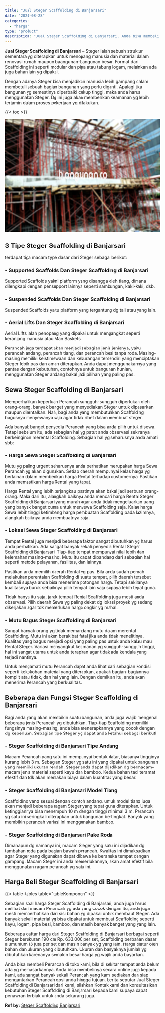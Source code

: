 ```yaml
---
title: "Jual Steger Scaffolding di Banjarsari"
date: "2024-08-28"
categories: 
  - "harga"
type: "product"
description: "Jual Steger Scaffolding di Banjarsari. Anda bisa membeli Perancah di toko kami, bila di sekitar tempat anda belum ada yg memasarkannya. Anda bisa membelinya..."
---
```


**Jual Steger Scaffolding di Banjarsari** – Steger ialah sebuah struktur sementara yg diterapkan untuk menopang manusia dan material dalam renovasi rumah maupun baangunan-bangunan besar. Format dari Scaffolding ini seperti modular dan pipa atau tabung logam, melainkan ada juga bahan lain yg dipakai.

Dengan adanya Steger bisa menjadikan manusia lebih gampang dalam membetuli sebuah bagian bangunan yang perlu diganti. Apalagi jika bangunan yg semestinya diperbaiki cukup tinggi, maka anda harus menggunakan Steger. Dg ini juga akan memberikan keamanan yg lebih terjamin dalam proses pekerjaan yg dilakukan.

{{< toc >}}

![Jual Steger Scaffolding di Banjarsari](/images/sewa-scaffolding-steger-23.png)

## 3 Tipe Steger Scaffolding di Banjarsari

terdapat tiga macam type dasar dari Steger sebagai berikut:

### \- Supported Scaffolds Dan Steger Scaffolding di Banjarsari

Supported Scaffolds yakni platform yang disangga oleh tiang, dimana dilengkapi dengan pensupport lainnya seperti sambungan, kaki-kaki, dsb.

### \- Suspended Scaffolds Dan Steger Scaffolding di Banjarsari

Suspended Scaffolds yaitu platform yang tergantung dg tali atau yang lain.

### \- Aerial Lifts Dan Steger Scaffolding di Banjarsari

Aerial Lifts ialah penopang yang dipakai untuk mengangkat seperti keranjang manusia atau Man Baskets

Perancah juga terdapat akan menjadi sebagian jenis jenisnya, yaitu perancah andang, perancah tiang, dan perancah besi tanpa roda. Masing-masing memiliki keistimewaan dan kekurangan tersendiri yang menciptakan Steger lebih pas dan aman diterapkan. Anda dapat menggunakannya yang pantas dengan kebutuhan, contohnya untuk bangunan hunian, menggunakan Steger andang bakal jadi pilihan yang paling pas.

## Sewa Steger Scaffolding di Banjarsari

Memperhatikan keperluan Perancah sungguh-sungguh diperlukan oleh orang-orang, banyak banget yang menyediakan Steger untuk dipasarkan maupun direntalkan. Nah, bagi anda yang membutuhkan Scaffolding bagusnya menyewanya saja agar tidak ribet dalam membuat steger.

Ada banyak banget penyedia Perancah yang bisa anda pilih untuk disewa. Tetapi sebelum itu, ada sebagian hal yg patut anda observasi sekiranya berkeinginan merental Scaffolding. Sebagian hal yg seharusnya anda amati sbb:

### \- Harga Sewa Steger Scaffolding di Banjarsari

Mutu yg paling urgent seharusnya anda perhatikan merupakan harga Sewa Perancah yg akan digunakan. Setiap daerah mempunyai kelas harga yg berlainan dalam memberikan harga Rental terhadap customernya. Pastikan anda memastikan harga Rental yang tepat.

Harga Rental yang lebih terjangkau pastinya akan bakal jadi serbuan orang-orang. Maka dari itu, alangkah baiknya anda mencari harga Rental Steger Scaffolding di Banjarsari yang murah agar anda tidak mengeluarkan uang yang banyak banget cuma untuk menyewa Scaffolding saja. Kalau harga Sewa lebih tinggi ketimbang harga pembuatan Scaffolding pada lazimnya, alangkah baiknya anda membuatnya saja.

### \- Lokasi Sewa Steger Scaffolding di Banjarsari

Tempat Rental juga menjadi beberapa faktor sangat dibutuhkan yg harus anda perhatikan. Ada sangat banyak sekali penyedia Rental Steger Scaffolding di Banjarsari. Tiap-tiap tempat mempunyai nilai lebih dan kelemahan masing-masing. Mutu itu dapat dipandang dari sebagian hal seperti metode pelayanan, fasilitas, dan lainnya.

Pastikan anda memilih daerah Rental yg pas. Bila anda sudah pernah melakukan perentalan Scaffolding di suatu tempat, pilih daerah tersebut kembali supaya anda bisa menerima potongan harga. Tetapi sekiranya kualitasnya buruk sebaiknya pilih tempat lain saja supaya lebih tepat guna.

Tidak hanya itu saja, jarak tempat Rental Scaffolding juga mesti anda observasi. Pilih daerah Sewa yg paling dekat dg lokasi proyek yg sedang dikerjakan agar tdk memerlukan harga ongkir yg mahal.

### \- Mutu Bagus Steger Scaffolding di Banjarsari

Sangat banyak orang yg tidak memandang mutu dalam merental Scaffolding. Mutu ini akan berakibat fatal jika anda tidak menelitinya. Kualitas yang bagus menjadi opsi yang paling pas untuk anda kalau mau Rental Steger. Variasi menyangkut keamanan yg sungguh-sungguh tinggi, hal ini sangat utama untuk anda terapkan agar tidak ada kendala yang terjadi nantinya.

Untuk mengamati mutu Perancah dapat anda lihat dari sebagian kondisi seperti kekokohan material yang diterapkan, apakah bagian-bagiannya komplit atau tidak, dan hal yang lain. Dengan demikian itu, anda akan menerima Perancah yang berkualitas.

## Beberapa dan Fungsi Steger Scaffolding di Banjarsari

Bagi anda yang akan membikin suatu bangunan, anda juga wajib mengenal beberapa jenis Perancah yg dibutuhkan. Tiap-tiap Scaffolding memiliki fungsinya masing-masing, anda bisa menerapkannya yang cocok dengan dg keperluan. Sebagian tipe Steger yg dapat anda ketahui sebagai berikut!

### \- Steger Scaffolding di Banjarsari Tipe Andang

Macam Perancah yang satu ini mempunyai bentuk datar, biasanya tingginya kurang lebih 3 m. Sebagian Steger yg satu ini yang dipakai untuk bangunan yang memiliki ukuran rendah. Steger anda dapat dijadikan dg bermacam-macam jenis material seperti kayu dan bamboo. Kedua bahan tadi teramat efektif dan tdk akan memakan biaya dalam kuantitas yang besar.

### \- Steger Scaffolding di Banjarsari Model Tiang

Scaffolding yang sesuai dengan contoh andang, untuk model tiang juga akan menjadi beberapa ragam Steger yang tepat guna diterapkan. Untuk ketinggiannya bisa menempuh 10 m dengan tinggi minimal 3 m. Perancah yg satu ini seringkali diterapkan untuk bangunan bertingkat. Banyak yang membikin perancah variasi ini menggunakan bamboo.

### \- Steger Scaffolding di Banjarsari Pake Roda

Dimanapun dg namanya ini, macam Steger yang satu ini dijadikan dg tambahan roda pada bagian bawah perancah. Kwalitas ini dimaksudkan agar Steger yang digunakan dapat dibawa ke beraneka tempat dengan gampang. Macam Steger ini anda memerlukannya, akan amat efektif bila menggunakan ragam perancah yg satu ini.

## Harga Beli Steger Scaffolding di Banjarsari

{{< table-tables table="tableKomponen" >}}

Sebagian soal harga Steger Scaffolding di Banjarsari, anda juga harus melihat dari macam Perancah yg ada yang cocok dengan itu, anda juga mesti memperhatikan dari sisi bahan yg dipakai untuk membaut Steger. Ada banyak sekali material yg bisa dipakai untuk membuat Scaffolding seperti kayu, logam, pipa besi, bamboo, dan masih banyak banget yang yang lain.

Beberapa daftar harga dari Steger Scaffolding di Banjarsari berbagai seperti Steger berukuran 190 cm Rp. 633.000 per set, Scaffolding berbahan dasar alumunium 13 juta per set dan masih banyak yg yang lain. Harga diatur oleh bahan dan ukuran yang dibutuhkan. Ukuran dan banyaknya jumlah yg dibutuhkan karenanya semakin besar harga yg wajib anda bayarkan.

Anda bisa membeli Perancah di toko kami, bila di sekitar tempat anda belum ada yg memasarkannya. Anda bisa membelinya secara online juga kepada kami, ada sangat banyak sekali Perancah yang kami sediakan dan siap mengantarkan Perancah opsi anda hingga tujuan. berita seputar Jual Steger Scaffolding di Banjarsari dari kami, silahkan Kontak kami dan konsultasikan kebutuhan Steger Scaffolding di Banjarsari kepada kami supaya dapat penawran terbiak untuk anda sekarang juga.

**Ref by:** [Steger Scaffolding Banjarsari](https://id.wikipedia.org/wiki/Steger)
